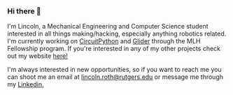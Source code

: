 ### Hi there 👋
I'm Lincoln, a Mechanical Engineering and Computer Science student interested in all things making/hacking, especially anything robotics related. I'm currently working on [CircuitPython](https://github.com/adafruit/CircuitPython) and [Glider](https://github.com/adafruit/Glider) through the MLH Fellowship program. If you're interested in any of my other projects check out my website [here!](https://lincolnroth.com) 

I'm always interested in new opportunities, so if you want to reach me you can shoot me an email at [lincoln.roth@rutgers.edu](mailto:lincoln.roth@rutgers.edu) or message me through my [Linkedin.](https://www.linkedin.com/in/lincoln-roth/)


